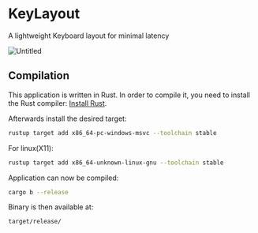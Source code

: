 # KeyLayout
A lightweight Keyboard layout for minimal latency

![Untitled](https://github.com/user-attachments/assets/69e817b8-2c9d-4916-8d3f-9b2d1e9e73f5)


## Compilation

This application is written in Rust. In order to compile it, you need to
install the Rust compiler: [Install Rust](https://www.rust-lang.org/tools/install).

Afterwards install the desired target:
```sh
rustup target add x86_64-pc-windows-msvc --toolchain stable
```
For linux(X11):
```sh
rustup target add x86_64-unknown-linux-gnu --toolchain stable
```

Application can now be compiled:
```sh
cargo b --release
```

Binary is then available at:
```
target/release/
```
